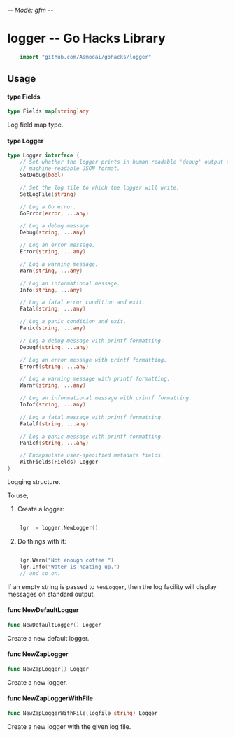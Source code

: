 -*- Mode: gfm -*-

# logger -- Go Hacks Library

```go
    import "github.com/Asmodai/gohacks/logger"
```

## Usage

#### type Fields

```go
type Fields map[string]any
```

Log field map type.

#### type Logger

```go
type Logger interface {
	// Set whether the logger prints in human-readable 'debug' output or
	// machine-readable JSON format.
	SetDebug(bool)

	// Set the log file to which the logger will write.
	SetLogFile(string)

	// Log a Go error.
	GoError(error, ...any)

	// Log a debug message.
	Debug(string, ...any)

	// Log an error message.
	Error(string, ...any)

	// Log a warning message.
	Warn(string, ...any)

	// Log an informational message.
	Info(string, ...any)

	// Log a fatal error condition and exit.
	Fatal(string, ...any)

	// Log a panic condition and exit.
	Panic(string, ...any)

	// Log a debug message with printf formatting.
	Debugf(string, ...any)

	// Log an error message with printf formatting.
	Errorf(string, ...any)

	// Log a warning message with printf formatting.
	Warnf(string, ...any)

	// Log an informational message with printf formatting.
	Infof(string, ...any)

	// Log a fatal message with printf formatting.
	Fatalf(string, ...any)

	// Log a panic message with printf formatting.
	Panicf(string, ...any)

	// Encapsulate user-specified metadata fields.
	WithFields(Fields) Logger
}
```

Logging structure.

To use,

1) Create a logger:

```go

    lgr := logger.NewLogger()

```

2) Do things with it:

```go

    lgr.Warn("Not enough coffee!")
    lgr.Info("Water is heating up.")
    // and so on.

```

If an empty string is passed to `NewLogger`, then the log facility will display
messages on standard output.

#### func  NewDefaultLogger

```go
func NewDefaultLogger() Logger
```
Create a new default logger.

#### func  NewZapLogger

```go
func NewZapLogger() Logger
```
Create a new logger.

#### func  NewZapLoggerWithFile

```go
func NewZapLoggerWithFile(logfile string) Logger
```
Create a new logger with the given log file.
